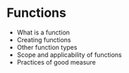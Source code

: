 
# Functions
- What is a function
- Creating functions
- Other function types
- Scope and applicability of functions
- Practices of good measure

